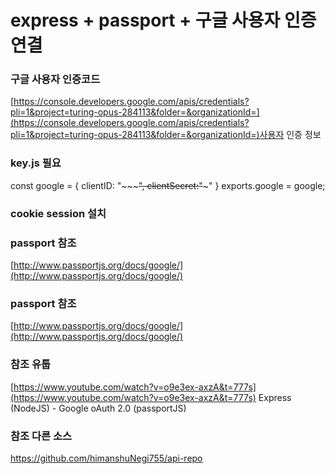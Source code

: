 # express + passport + 구글 사용자 인증 연결


### 구글 사용자 인증코드
[https://console.developers.google.com/apis/credentials?pli=1&project=turing-opus-284113&folder=&organizationId=](https://console.developers.google.com/apis/credentials?pli=1&project=turing-opus-284113&folder=&organizationId=)사용자 인증 정보

### key.js 필요
const google = {
  clientID: "~~~~~",
  clientSecret:"~~~"
}
exports.google = google;

### cookie session 설치


### passport 참조
[http://www.passportjs.org/docs/google/](http://www.passportjs.org/docs/google/)

### passport 참조
[http://www.passportjs.org/docs/google/](http://www.passportjs.org/docs/google/)


### 참조 유툽
[https://www.youtube.com/watch?v=o9e3ex-axzA&t=777s](https://www.youtube.com/watch?v=o9e3ex-axzA&t=777s)
Express (NodeJS) - Google oAuth 2.0 (passportJS)

### 참조 다른 소스
https://github.com/himanshuNegi755/api-repo